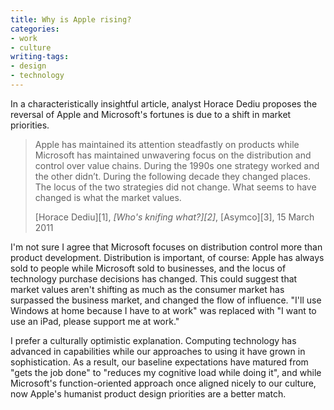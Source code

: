```yaml
---
title: Why is Apple rising?
categories:
- work
- culture
writing-tags:
- design
- technology
---
```


In a characteristically insightful article, analyst Horace Dediu proposes the reversal of Apple and Microsoft's fortunes is due to a shift in market priorities.

> Apple has maintained its attention steadfastly on products while Microsoft has maintained unwavering focus on the distribution and control over value chains. During the 1990s one strategy worked and the other didn’t. During the following decade they changed places. The locus of the two strategies did not change. What seems to have changed is what the market values.
> <footer>[Horace Dediu][1], <cite>[Who's knifing what?][2]</cite>, [Asymco][3], 15 March 2011</footer>

I'm not sure I agree that Microsoft focuses on distribution control more than product development.  Distribution is important, of course: Apple has always sold to people while Microsoft sold to businesses, and the locus of technology purchase decisions has changed.  This could suggest that market values aren't shifting as much as the consumer market has surpassed the business market, and changed the flow of influence.  "I'll use Windows at home because I have to at work" was replaced with "I want to use an iPad, please support me at work."

I prefer a culturally optimistic explanation.  Computing technology has advanced in capabilities while our approaches to using it have grown in sophistication.  As a result, our baseline expectations have matured from "gets the job done" to "reduces my cognitive load while doing it", and while Microsoft's function-oriented approach once aligned nicely to our culture, now Apple's humanist product design priorities are a better match.

   [1]: http://twitter.com/jnd1er
   [2]: http://www.asymco.com/2011/03/15/whos-knifing-what/
   [3]: http://www.asymco.com/

